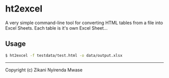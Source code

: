 # ht2excel

A very simple command-line tool for converting HTML tables from a file into Excel Sheets.
Each table is it's own Excel Sheet...

## Usage

```sh
$ ht2excel -f testdata/test.html -o data/output.xlsx
```

---

Copyright (c) Zikani Nyirenda Mwase